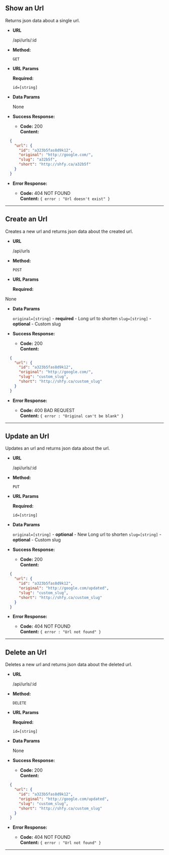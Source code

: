 **Show an Url**
----
  Returns json data about a single url.

* **URL**

  /api/urls/:id

* **Method:**

  `GET`

*  **URL Params**

   **Required:**

   `id=[string]`

* **Data Params**

  None

* **Success Response:**

  * **Code:** 200 <br />
    **Content:**

```json
  {
    "url": {
      "id": "a323b5fas8d9k12",
      "original": "http://google.com/",
      "slug": "a32b5f",
      "short": "http://shfy.ca/a32b5f"
    }
  }
```

* **Error Response:**

  * **Code:** 404 NOT FOUND <br />
    **Content:** `{ error : "Url doesn't exist" }`

----


**Create an Url**
----
  Creates a new url and returns json data about the created url.

* **URL**

  /api/urls

* **Method:**

  `POST`

*  **URL Params**

   **Required:**

  None

* **Data Params**

   `original=[string]` - **required** -  Long url to shorten
   `slug=[string]` - **optional** - Custom slug

* **Success Response:**

  * **Code:** 200 <br />
    **Content:**

```json
  {
    "url": {
      "id": "a323b5fas8d9k12",
      "original": "http://google.com/",
      "slug": "custom_slug",
      "short": "http://shfy.ca/custom_slug"
    }
  }
```

* **Error Response:**

  * **Code:** 400 BAD REQUEST <br />
    **Content:** `{ error : "Original can't be blank" }`

----


**Update an Url**
----
  Updates an url and returns json data about the url.

* **URL**

  /api/urls/:id

* **Method:**

  `PUT`

*  **URL Params**

   **Required:**

   `id=[string]`

* **Data Params**

   `original=[string]` - **optional** -  New Long url to shorten
   `slug=[string]` - **optional** - Custom slug

* **Success Response:**

  * **Code:** 200 <br />
    **Content:**

```json
  {
    "url": {
      "id": "a323b5fas8d9k12",
      "original": "http://google.com/updated",
      "slug": "custom_slug",
      "short": "http://shfy.ca/custom_slug"
    }
  }
```

* **Error Response:**

  * **Code:** 404 NOT FOUND <br />
    **Content:** `{ error : "Url not found" }`

----


**Delete an Url**
----
  Deletes a new url and returns json data about the deleted url.

* **URL**

  /api/urls/:id

* **Method:**

  `DELETE`

*  **URL Params**

   **Required:**

   `id=[string]`

* **Data Params**

    None

* **Success Response:**

  * **Code:** 200 <br />
    **Content:**

```json
  {
    "url": {
      "id": "a323b5fas8d9k12",
      "original": "http://google.com/updated",
      "slug": "custom_slug",
      "short": "http://shfy.ca/custom_slug"
    }
  }
```

* **Error Response:**

  * **Code:** 404 NOT FOUND <br />
    **Content:** `{ error : "Url not found" }`

----
